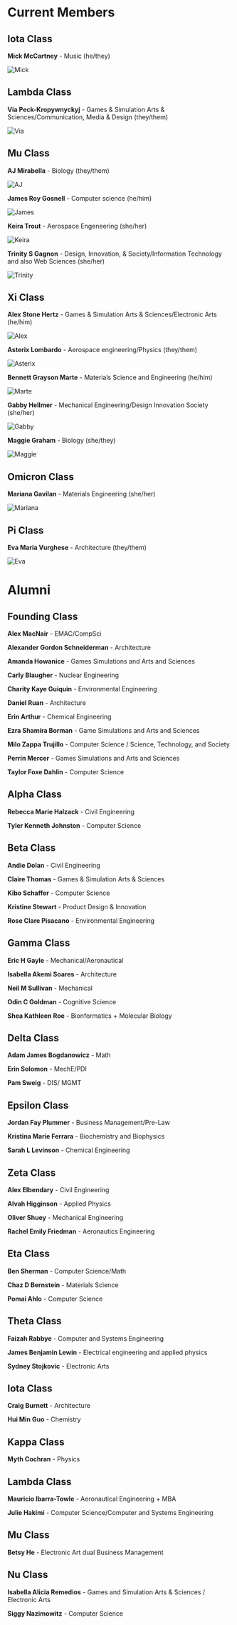 # Current Members

## Iota Class

**Mick McCartney** - Music (he/they)

![Mick](photos/mick.jpg)

## Lambda Class

**Via Peck-Kropywnyckyj** - Games & Simulation Arts & Sciences/Communication, Media & Design (they/them)

![Via](photos/via.jpg)

## Mu Class

**AJ Mirabella** - Biology (they/them)

![AJ](photos/aj.jpg)

**James Roy Gosnell** - Computer science (he/him)

![James](photos/james.jpg)

**Keira Trout** - Aerospace Engeneering (she/her)

![Keira](photos/keira.jpg)

**Trinity S Gagnon** - Design, Innovation, & Society/Information Technology and also Web Sciences (she/her)

![Trinity](photos/trinity.jpg)

## Xi Class

**Alex Stone Hertz** - Games & Simulation Arts & Sciences/Electronic Arts (he/him)

![Alex](photos/alex.jpg)

**Asterix Lombardo** - Aerospace engineering/Physics (they/them)

![Asterix](photos/asterix.jpg)

**Bennett Grayson Marte** - Materials Science and Engineering (he/him)

![Marte](photos/marte.jpg)

**Gabby Hellmer** - Mechanical Engineering/Design Innovation Society (she/her)

![Gabby](photos/gabby.jpg)

**Maggie Graham** - Biology (she/they)

![Maggie](photos/maggie.jpg)

## Omicron Class

**Mariana Gavilan** - Materials Engineering (she/her)

![Mariana](photos/mariana.jpg)

## Pi Class

**Eva Maria Vurghese** - Architecture (they/them)

![Eva](photos/eva.jpg)

# Alumni

## Founding Class

**Alex MacNair** - EMAC/CompSci 

**Alexander Gordon Schneiderman** - Architecture 

**Amanda Howanice** - Games Simulations and Arts and Sciences 

**Carly Blaugher** - Nuclear Engineering 

**Charity Kaye Guiquin** - Environmental Engineering 

**Daniel Ruan** - Architecture 

**Erin Arthur** - Chemical Engineering 

**Ezra Shamira Borman** - Game Simulations and Arts and Sciences 

**Milo Zappa Trujillo** - Computer Science / Science, Technology, and Society 

**Perrin Mercer** - Games Simulations and Arts and Sciences 

**Taylor Foxe Dahlin** - Computer Science 

## Alpha Class

**Rebecca Marie Halzack** - Civil Engineering 

**Tyler Kenneth Johnston** - Computer Science 

## Beta Class

**Andie Dolan** - Civil Engineering 

**Claire Thomas** - Games & Simulation Arts & Sciences 

**Kibo Schaffer** - Computer Science 

**Kristine Stewart** - Product Design & Innovation 

**Rose Clare Pisacano** - Environmental Engineering 

## Gamma Class

**Eric H Gayle** - Mechanical/Aeronautical 

**Isabella Akemi Soares** - Architecture 

**Neil M Sullivan** - Mechanical  

**Odin C Goldman** - Cognitive Science 

**Shea Kathleen Roe** - Bionformatics + Molecular Biology 

## Delta Class

**Adam James Bogdanowicz** - Math 

**Erin Solomon** - MechE/PDI 

**Pam Sweig** - DIS/ MGMT 

## Epsilon Class

**Jordan Fay Plummer** - Business Management/Pre-Law 

**Kristina Marie Ferrara** - Biochemistry and Biophysics 

**Sarah L Levinson** - Chemical Engineering 

## Zeta Class

**Alex Elbendary** - Civil Engineering

**Alvah Higginson** - Applied Physics 

**Oliver Shuey** - Mechanical Engineering 

**Rachel Emily Friedman** - Aeronautics Engineering 

## Eta Class

**Ben Sherman** - Computer Science/Math 

**Chaz D Bernstein** - Materials Science 

**Pomai Ahlo** - Computer Science 

## Theta Class

**Faizah Rabbye** - Computer and Systems Engineering 

**James Benjamin Lewin** - Electrical engineering and applied physics 

**Sydney Stojkovic** - Electronic Arts

## Iota Class

**Craig Burnett** - Architecture

**Hui Min Guo** - Chemistry  

## Kappa Class

**Myth Cochran** - Physics

## Lambda Class

**Mauricio Ibarra-Towle** - Aeronautical Engineering + MBA 

**Julie Hakimi** - Computer Science/Computer and Systems Engineering

## Mu Class

**Betsy He** - Electronic Art dual Business Management 

## Nu Class

**Isabella Alicia Remedios** - Games and Simulation Arts & Sciences / Electronic Arts

**Siggy Nazimowitz** - Computer Science
